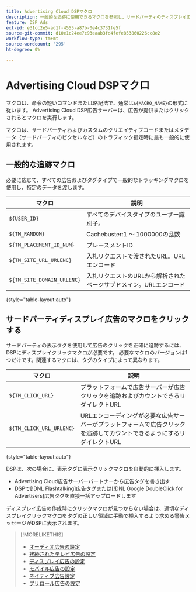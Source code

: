 ```yaml
---
title: Advertising Cloud DSPマクロ
description: 一般的な追跡に使用できるマクロを参照し、サードパーティのディスプレイ広告のクリックを追跡します。
feature: DSP Ads
exl-id: e31cc2e5-ad1f-4555-a87b-0e4c3731fe5f
source-git-commit: d10e1c24ee7c93eaab3fd4fefe853860226cc8e2
workflow-type: tm+mt
source-wordcount: '295'
ht-degree: 0%

---
```


# Advertising Cloud DSPマクロ

マクロは、命令の短いコマンドまたは略記法で、通常は`${MACRO_NAME}`の形式に従います。 Advertising Cloud DSP広告サーバーは、広告が提供またはクリックされるとマクロを実行します。

マクロは、サードパーティおよびカスタムのクリエイティブコードまたはメタデータ（サードパーティのピクセルなど）のトラフィック指定時に最も一般的に使用されます。

## 一般的な追跡マクロ

必要に応じて、すべての広告およびタグタイプで一般的なトラッキングマクロを使用し、特定のデータを渡します。

| マクロ | 説明 |
| --------------- | ---------------------- |
| `${USER_ID}` | すべてのデバイスタイプのユーザー識別子。 |
| `${TM_RANDOM}` | Cachebuster:1 ～ 1000000の乱数 |
| `${TM_PLACEMENT_ID_NUM}` | プレースメントID |
| `${TM_SITE_URL_URLENC}` | 入札リクエストで渡されたURL。URLエンコード |
| `${TM_SITE_DOMAIN_URLENC}` | 入札リクエストのURLから解析されたページサブドメイン。URLエンコード |

{style=&quot;table-layout:auto&quot;}

## サードパーティディスプレイ広告のマクロをクリックする

サードパーティの表示タグを使用して広告のクリックを正確に追跡するには、DSPにディスプレイクリックマクロが必要です。 必要なマクロのバージョンは1つだけです。関連するマクロは、タグのタイプによって異なります。

| マクロ | 説明 |
| --------------- | ---------------------- |
| `${TM_CLICK_URL}` | プラットフォームで広告サーバーが広告クリックを追跡およびカウントできるリダイレクトURL |
| `${TM_CLICK_URL_URLENC}` | URLエンコーディングが必要な広告サーバーがプラットフォームで広告クリックを追跡してカウントできるようにするリダイレクトURL |

{style=&quot;table-layout:auto&quot;}

DSPは、次の場合に、表示タグに表示クリックマクロを自動的に挿入します。

* Advertising Cloud広告サーバーパートナー<!-- [Needs PM confirmation.] -->から広告タグを書き出す
* DSPで[!DNL Flashtalking]広告タグまたは[!DNL Google DoubleClick for Advertisers]広告タグを直接一括アップロードします

ディスプレイ広告の作成時にクリックマクロが見つからない場合は、適切なディスプレイクリックマクロをタグの正しい領域に手動で挿入するよう求める警告メッセージがDSPに表示されます。

>[!MORELIKETHIS]
>
>* [オーディオ広告の設定](/help/dsp/campaign-management/ads/ad-settings-audio.md)
>* [接続されたテレビ広告の設定](/help/dsp/campaign-management/ads/ad-settings-connected-tv.md)
>* [ディスプレイ広告の設定](/help/dsp/campaign-management/ads/ad-settings-display.md)
>* [モバイル広告の設定](/help/dsp/campaign-management/ads/ad-settings-mobile.md)
>* [ネイティブ広告設定](/help/dsp/campaign-management/ads/ad-settings-native.md)
>* [プリロール広告の設定](/help/dsp/campaign-management/ads/ad-settings-pre-roll.md)

